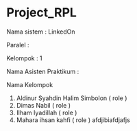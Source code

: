 # Project_RPL


Nama sistem : LinkedOn 

Paralel :  

Kelompok : 1 

Nama Asisten Praktikum :


Nama Kelompok
1. Aldinur Syahdin Halim Simbolon ( role )
2. Dimas Nabil ( role )
3. Ilham Iyadillah ( role )
4. Mahara ihsan kahfi ( role )
afdjibiafdjafjs
